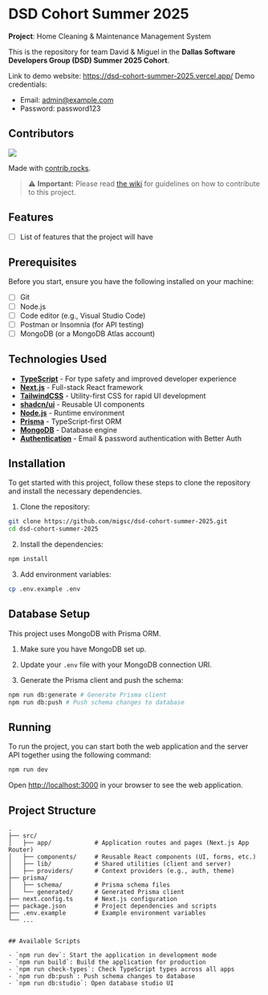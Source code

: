 # DSD Cohort Summer 2025

**Project**: Home Cleaning & Maintenance Management System

This is the repository for team David & Miguel in the **Dallas Software Developers Group (DSD) Summer 2025 Cohort**.

Link to demo website: https://dsd-cohort-summer-2025.vercel.app/
Demo credentials:
- Email: admin@example.com
- Password: password123

## Contributors

<a href="https://github.com/migsc/dsd-cohort-summer-2025/graphs/contributors">
  <img src="https://contrib.rocks/image?repo=migsc/dsd-cohort-summer-2025" />
</a>

Made with [contrib.rocks](https://contrib.rocks).

> ⚠️ **Important:** Please read [the wiki](../../wiki) for guidelines on how to contribute to this project.

## Features

- [ ] List of features that the project will have

## Prerequisites

Before you start, ensure you have the following installed on your machine:

- [ ] Git
- [ ] Node.js
- [ ] Code editor (e.g., Visual Studio Code)
- [ ] Postman or Insomnia (for API testing)
- [ ] MongoDB (or a MongoDB Atlas account)

## Technologies Used

- [**TypeScript**](https://www.typescriptlang.org/) - For type safety and improved developer experience
- [**Next.js**](https://nextjs.org/) - Full-stack React framework
- [**TailwindCSS**](https://tailwindcss.com/) - Utility-first CSS for rapid UI development
- [**shadcn/ui**](https://ui.shadcn.com/) - Reusable UI components
- [**Node.js**](https://nodejs.org/) - Runtime environment
- [**Prisma**](https://www.prisma.io/) - TypeScript-first ORM
- [**MongoDB**](https://www.mongodb.com/) - Database engine
- [**Authentication**](https://github.com/edmundhung/better-auth) - Email & password authentication with Better Auth

## Installation

To get started with this project, follow these steps to clone the repository and install the necessary dependencies.

1. Clone the repository:

```bash
git clone https://github.com/migsc/dsd-cohort-summer-2025.git
cd dsd-cohort-summer-2025
```

2. Install the dependencies:

```bash
npm install
```

3. Add environment variables:

```bash
cp .env.example .env
```

## Database Setup

This project uses MongoDB with Prisma ORM.

1. Make sure you have MongoDB set up.
2. Update your `.env` file with your MongoDB connection URI.

3. Generate the Prisma client and push the schema:

```bash
npm run db:generate # Generate Prisma client
npm run db:push # Push schema changes to database
```

## Running

To run the project, you can start both the web application and the server API together using the following command:

```bash
npm run dev
```

Open [http://localhost:3000](http://localhost:3000) in your browser to see the web application.

## Project Structure

```
.
├── src/
│   ├── app/            # Application routes and pages (Next.js App Router)
│   ├── components/     # Reusable React components (UI, forms, etc.)
│   ├── lib/            # Shared utilities (client and server)
│   ├── providers/      # Context providers (e.g., auth, theme)
├── prisma/
│   ├── schema/         # Prisma schema files
│   └── generated/      # Generated Prisma client
├── next.config.ts      # Next.js configuration
├── package.json        # Project dependencies and scripts
├── .env.example        # Example environment variables
└── ...
```

```

## Available Scripts

- `npm run dev`: Start the application in development mode
- `npm run build`: Build the application for production
- `npm run check-types`: Check TypeScript types across all apps
- `npm run db:push`: Push schema changes to database
- `npm run db:studio`: Open database studio UI
```
